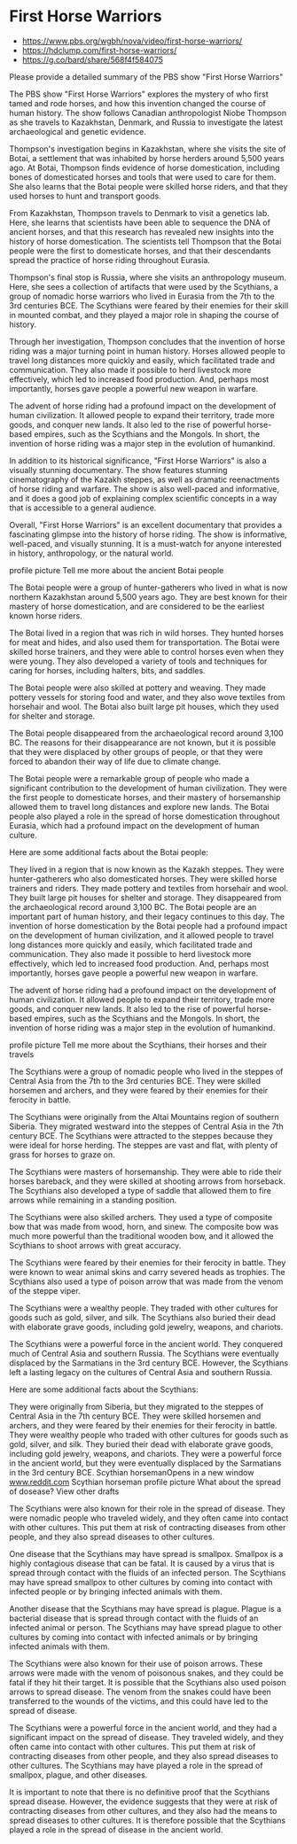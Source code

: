 # First Horse Warriors

* https://www.pbs.org/wgbh/nova/video/first-horse-warriors/
* https://hdclump.com/first-horse-warriors/
* https://g.co/bard/share/568f4f584075

Please provide a detailed summary of the PBS show "First Horse Warriors"

The PBS show "First Horse Warriors" explores the mystery of who first tamed and rode horses, and how this invention changed the course of human history. The show follows Canadian anthropologist Niobe Thompson as she travels to Kazakhstan, Denmark, and Russia to investigate the latest archaeological and genetic evidence.

Thompson's investigation begins in Kazakhstan, where she visits the site of Botai, a settlement that was inhabited by horse herders around 5,500 years ago. At Botai, Thompson finds evidence of horse domestication, including bones of domesticated horses and tools that were used to care for them. She also learns that the Botai people were skilled horse riders, and that they used horses to hunt and transport goods.

From Kazakhstan, Thompson travels to Denmark to visit a genetics lab. Here, she learns that scientists have been able to sequence the DNA of ancient horses, and that this research has revealed new insights into the history of horse domestication. The scientists tell Thompson that the Botai people were the first to domesticate horses, and that their descendants spread the practice of horse riding throughout Eurasia.

Thompson's final stop is Russia, where she visits an anthropology museum. Here, she sees a collection of artifacts that were used by the Scythians, a group of nomadic horse warriors who lived in Eurasia from the 7th to the 3rd centuries BCE. The Scythians were feared by their enemies for their skill in mounted combat, and they played a major role in shaping the course of history.

Through her investigation, Thompson concludes that the invention of horse riding was a major turning point in human history. Horses allowed people to travel long distances more quickly and easily, which facilitated trade and communication. They also made it possible to herd livestock more effectively, which led to increased food production. And, perhaps most importantly, horses gave people a powerful new weapon in warfare.

The advent of horse riding had a profound impact on the development of human civilization. It allowed people to expand their territory, trade more goods, and conquer new lands. It also led to the rise of powerful horse-based empires, such as the Scythians and the Mongols. In short, the invention of horse riding was a major step in the evolution of humankind.

In addition to its historical significance, "First Horse Warriors" is also a visually stunning documentary. The show features stunning cinematography of the Kazakh steppes, as well as dramatic reenactments of horse riding and warfare. The show is also well-paced and informative, and it does a good job of explaining complex scientific concepts in a way that is accessible to a general audience.

Overall, "First Horse Warriors" is an excellent documentary that provides a fascinating glimpse into the history of horse riding. The show is informative, well-paced, and visually stunning. It is a must-watch for anyone interested in history, anthropology, or the natural world.

profile picture
Tell me more about the ancient Botai people

The Botai people were a group of hunter-gatherers who lived in what is now northern Kazakhstan around 5,500 years ago. They are best known for their mastery of horse domestication, and are considered to be the earliest known horse riders.

The Botai lived in a region that was rich in wild horses. They hunted horses for meat and hides, and also used them for transportation. The Botai were skilled horse trainers, and they were able to control horses even when they were young. They also developed a variety of tools and techniques for caring for horses, including halters, bits, and saddles.

The Botai people were also skilled at pottery and weaving. They made pottery vessels for storing food and water, and they also wove textiles from horsehair and wool. The Botai also built large pit houses, which they used for shelter and storage.

The Botai people disappeared from the archaeological record around 3,100 BC. The reasons for their disappearance are not known, but it is possible that they were displaced by other groups of people, or that they were forced to abandon their way of life due to climate change.

The Botai people were a remarkable group of people who made a significant contribution to the development of human civilization. They were the first people to domesticate horses, and their mastery of horsemanship allowed them to travel long distances and explore new lands. The Botai people also played a role in the spread of horse domestication throughout Eurasia, which had a profound impact on the development of human culture.

Here are some additional facts about the Botai people:

They lived in a region that is now known as the Kazakh steppes.
They were hunter-gatherers who also domesticated horses.
They were skilled horse trainers and riders.
They made pottery and textiles from horsehair and wool.
They built large pit houses for shelter and storage.
They disappeared from the archaeological record around 3,100 BC.
The Botai people are an important part of human history, and their legacy continues to this day. The invention of horse domestication by the Botai people had a profound impact on the development of human civilization, and it allowed people to travel long distances more quickly and easily, which facilitated trade and communication. They also made it possible to herd livestock more effectively, which led to increased food production. And, perhaps most importantly, horses gave people a powerful new weapon in warfare.

The advent of horse riding had a profound impact on the development of human civilization. It allowed people to expand their territory, trade more goods, and conquer new lands. It also led to the rise of powerful horse-based empires, such as the Scythians and the Mongols. In short, the invention of horse riding was a major step in the evolution of humankind.

profile picture
Tell me more about the Scythians, their horses and their travels

The Scythians were a group of nomadic people who lived in the steppes of Central Asia from the 7th to the 3rd centuries BCE. They were skilled horsemen and archers, and they were feared by their enemies for their ferocity in battle.

The Scythians were originally from the Altai Mountains region of southern Siberia. They migrated westward into the steppes of Central Asia in the 7th century BCE. The Scythians were attracted to the steppes because they were ideal for horse herding. The steppes are vast and flat, with plenty of grass for horses to graze on.

The Scythians were masters of horsemanship. They were able to ride their horses bareback, and they were skilled at shooting arrows from horseback. The Scythians also developed a type of saddle that allowed them to fire arrows while remaining in a standing position.

The Scythians were also skilled archers. They used a type of composite bow that was made from wood, horn, and sinew. The composite bow was much more powerful than the traditional wooden bow, and it allowed the Scythians to shoot arrows with great accuracy.

The Scythians were feared by their enemies for their ferocity in battle. They were known to wear animal skins and carry severed heads as trophies. The Scythians also used a type of poison arrow that was made from the venom of the steppe viper.

The Scythians were a wealthy people. They traded with other cultures for goods such as gold, silver, and silk. The Scythians also buried their dead with elaborate grave goods, including gold jewelry, weapons, and chariots.

The Scythians were a powerful force in the ancient world. They conquered much of Central Asia and southern Russia. The Scythians were eventually displaced by the Sarmatians in the 3rd century BCE. However, the Scythians left a lasting legacy on the cultures of Central Asia and southern Russia.

Here are some additional facts about the Scythians:

They were originally from Siberia, but they migrated to the steppes of Central Asia in the 7th century BCE.
They were skilled horsemen and archers, and they were feared by their enemies for their ferocity in battle.
They were wealthy people who traded with other cultures for goods such as gold, silver, and silk.
They buried their dead with elaborate grave goods, including gold jewelry, weapons, and chariots.
They were a powerful force in the ancient world, but they were eventually displaced by the Sarmatians in the 3rd century BCE.
Scythian horsemanOpens in a new window
www.reddit.com
Scythian horseman
profile picture
What about the spread of dosease?
View other drafts


The Scythians were also known for their role in the spread of disease. They were nomadic people who traveled widely, and they often came into contact with other cultures. This put them at risk of contracting diseases from other people, and they also spread diseases to other cultures.

One disease that the Scythians may have spread is smallpox. Smallpox is a highly contagious disease that can be fatal. It is caused by a virus that is spread through contact with the fluids of an infected person. The Scythians may have spread smallpox to other cultures by coming into contact with infected people or by bringing infected animals with them.

Another disease that the Scythians may have spread is plague. Plague is a bacterial disease that is spread through contact with the fluids of an infected animal or person. The Scythians may have spread plague to other cultures by coming into contact with infected animals or by bringing infected animals with them.

The Scythians were also known for their use of poison arrows. These arrows were made with the venom of poisonous snakes, and they could be fatal if they hit their target. It is possible that the Scythians also used poison arrows to spread disease. The venom from the snakes could have been transferred to the wounds of the victims, and this could have led to the spread of disease.

The Scythians were a powerful force in the ancient world, and they had a significant impact on the spread of disease. They traveled widely, and they often came into contact with other cultures. This put them at risk of contracting diseases from other people, and they also spread diseases to other cultures. The Scythians may have played a role in the spread of smallpox, plague, and other diseases.

It is important to note that there is no definitive proof that the Scythians spread disease. However, the evidence suggests that they were at risk of contracting diseases from other cultures, and they also had the means to spread diseases to other cultures. It is therefore possible that the Scythians played a role in the spread of disease in the ancient world.

